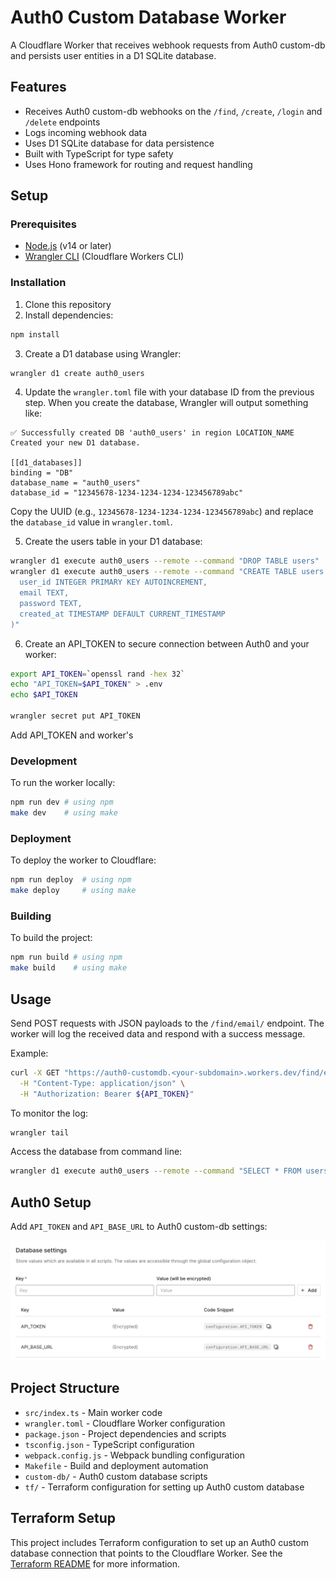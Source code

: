 # Auth0 Custom Database Worker

A Cloudflare Worker that receives webhook requests from Auth0 custom-db and persists user entities in a D1 SQLite database.

## Features

- Receives Auth0 custom-db webhooks on the `/find`, `/create`, `/login` and `/delete` endpoints
- Logs incoming webhook data
- Uses D1 SQLite database for data persistence
- Built with TypeScript for type safety
- Uses Hono framework for routing and request handling

## Setup

### Prerequisites

- [Node.js](https://nodejs.org/) (v14 or later)
- [Wrangler CLI](https://developers.cloudflare.com/workers/wrangler/get-started/) (Cloudflare Workers CLI)

### Installation

1. Clone this repository
2. Install dependencies:

```bash
npm install
```

3. Create a D1 database using Wrangler:

```bash
wrangler d1 create auth0_users
```

4. Update the `wrangler.toml` file with your database ID from the previous step. When you create the database, Wrangler will output something like:

```
✅ Successfully created DB 'auth0_users' in region LOCATION_NAME
Created your new D1 database.

[[d1_databases]]
binding = "DB"
database_name = "auth0_users"
database_id = "12345678-1234-1234-1234-123456789abc"
```

Copy the UUID (e.g., `12345678-1234-1234-1234-123456789abc`) and replace the `database_id` value in `wrangler.toml`.

5. Create the users table in your D1 database:

```bash
wrangler d1 execute auth0_users --remote --command "DROP TABLE users"
wrangler d1 execute auth0_users --remote --command "CREATE TABLE users (
  user_id INTEGER PRIMARY KEY AUTOINCREMENT,
  email TEXT,
  password TEXT, 
  created_at TIMESTAMP DEFAULT CURRENT_TIMESTAMP
)"
```

6. Create an API_TOKEN to secure connection between Auth0 and your worker:

```bash
export API_TOKEN=`openssl rand -hex 32`
echo "API_TOKEN=$API_TOKEN" > .env
echo $API_TOKEN

wrangler secret put API_TOKEN
```
Add API_TOKEN and worker's 

### Development

To run the worker locally:

```bash
npm run dev # using npm
make dev    # using make
```

### Deployment

To deploy the worker to Cloudflare:

```bash
npm run deploy  # using npm
make deploy     # using make
```

### Building

To build the project:

```bash
npm run build # using npm
make build    # using make
```

## Usage

Send POST requests with JSON payloads to the `/find/email/` endpoint. The worker will log the received data and respond with a success message.

Example:

```bash
curl -X GET "https://auth0-customdb.<your-subdomain>.workers.dev/find/email/me@there.com" \
  -H "Content-Type: application/json" \
  -H "Authorization: Bearer ${API_TOKEN}" 
```

To monitor the log:

```bash
wrangler tail
```

Access the database from command line:

```bash
wrangler d1 execute auth0_users --remote --command "SELECT * FROM users"
```

## Auth0 Setup

Add `API_TOKEN` and `API_BASE_URL` to Auth0 custom-db settings:

![auth0 custom-db key value configuration](./images/custom-db-configuration.png)

## Project Structure

- `src/index.ts` - Main worker code
- `wrangler.toml` - Cloudflare Worker configuration
- `package.json` - Project dependencies and scripts
- `tsconfig.json` - TypeScript configuration
- `webpack.config.js` - Webpack bundling configuration
- `Makefile` - Build and deployment automation
- `custom-db/` - Auth0 custom database scripts
- `tf/` - Terraform configuration for setting up Auth0 custom database

## Terraform Setup

This project includes Terraform configuration to set up an Auth0 custom database connection that points to the Cloudflare Worker. See the [Terraform README](./tf/README.md) for more information.
